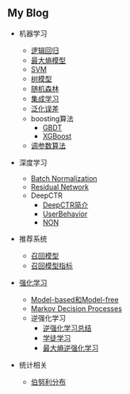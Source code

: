 <!-- ---
layout: home
--- -->



## My Blog

* 机器学习
  * [逻辑回归](./ml/lr.md)
  * [最大熵模型](./ml/maxent.md)
  * [SVM](./ml/svm.md)
  * [树模型](./ml/tree.md)
  * [随机森林](./ml/rf.md)
  * [集成学习](./ml/ensemble.md)
  * [泛化误差](./ml/error.md)
  * boosting算法
    * [GBDT](./ml/boosting/gbdt.md)
    * [XGBoost](./ml/boosting/xgbt.md)
  * [调参数算法](./ml/tune.md)
* 深度学习
  * [Batch Normalization](./deeplearning/bn.md)
  * [Residual Network](./deeplearning/residualnet.md)
  * DeepCTR
    * [DeepCTR简介](./deeplearning/deepctr/deepctr.md)
    * [UserBehavior](./deeplearning/deepctr/userhistory.md)
    * [NON](./deeplearning/deepctr/dsn.md)
* 推荐系统
  * [召回模型](./recommend/recall.md)
  * [召回模型指标](./recommend/recall_metric.md)

* [强化学习](./reinforcement/content.md)
  * [Model-based和Model-free](./reinforcement/model_base_free.md)
  * [Markov Decision Processes](./reinforcement/mdp.md)
  *  逆强化学习
     * [逆强化学习总结](./reinforcement/irl.md) 
     * [学徒学习](./reinforcement/apprenticeship.md) 
     * [最大熵逆强化学习](./reinforcement/maxent.md)

* 统计相关
  * [伯努利分布](./statics/bernoulli_distribution.md)

